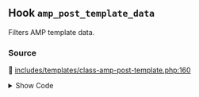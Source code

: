 ## Hook `amp_post_template_data`


Filters AMP template data.

### Source

:link: [includes/templates/class-amp-post-template.php:160](../../includes/templates/class-amp-post-template.php#L160)

<details>
<summary>Show Code</summary>

```php
$this->data = apply_filters( 'amp_post_template_data', $this->data, $this->post );
```

</details>

